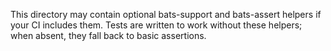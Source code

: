 This directory may contain optional bats-support and bats-assert helpers if your CI includes them.
Tests are written to work without these helpers; when absent, they fall back to basic assertions.